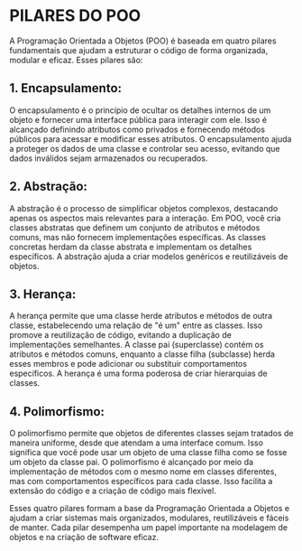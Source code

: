 # PILARES DO POO
A Programação Orientada a Objetos (POO) é baseada em quatro pilares fundamentais que ajudam a estruturar o código de forma organizada, modular e eficaz. Esses pilares são:

## 1. **Encapsulamento**: 
O encapsulamento é o princípio de ocultar os detalhes internos de um objeto e fornecer uma interface pública para interagir com ele. Isso é alcançado definindo atributos como privados e fornecendo métodos públicos para acessar e modificar esses atributos. O encapsulamento ajuda a proteger os dados de uma classe e controlar seu acesso, evitando que dados inválidos sejam armazenados ou recuperados.

## 2. **Abstração**: 
A abstração é o processo de simplificar objetos complexos, destacando apenas os aspectos mais relevantes para a interação. Em POO, você cria classes abstratas que definem um conjunto de atributos e métodos comuns, mas não fornecem implementações específicas. As classes concretas herdam da classe abstrata e implementam os detalhes específicos. A abstração ajuda a criar modelos genéricos e reutilizáveis de objetos.

## 3. **Herança**: 
A herança permite que uma classe herde atributos e métodos de outra classe, estabelecendo uma relação de "é um" entre as classes. Isso promove a reutilização de código, evitando a duplicação de implementações semelhantes. A classe pai (superclasse) contém os atributos e métodos comuns, enquanto a classe filha (subclasse) herda esses membros e pode adicionar ou substituir comportamentos específicos. A herança é uma forma poderosa de criar hierarquias de classes.

## 4. **Polimorfismo**: 
O polimorfismo permite que objetos de diferentes classes sejam tratados de maneira uniforme, desde que atendam a uma interface comum. Isso significa que você pode usar um objeto de uma classe filha como se fosse um objeto da classe pai. O polimorfismo é alcançado por meio da implementação de métodos com o mesmo nome em classes diferentes, mas com comportamentos específicos para cada classe. Isso facilita a extensão do código e a criação de código mais flexível.

Esses quatro pilares formam a base da Programação Orientada a Objetos e ajudam a criar sistemas mais organizados, modulares, reutilizáveis e fáceis de manter. Cada pilar desempenha um papel importante na modelagem de objetos e na criação de software eficaz.